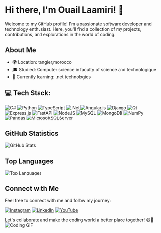 # Hi there, I'm Ouail Laamiri! 👋

Welcome to my GitHub profile! I'm a passionate software developer and technology enthusiast. Here, you'll find a collection of my projects, contributions, and explorations in the world of coding.

## About Me

- 🌍 Location: tangier,morocco
- 🎓 Studied: Computer science in faculty of science and technologique 
- 🌱 Currently learning: .net technologies

## 💻 Tech Stack:
![C#](https://img.shields.io/badge/c%23-%23239120.svg?style=for-the-badge&logo=c-sharp&logoColor=white) ![Python](https://img.shields.io/badge/python-3670A0?style=for-the-badge&logo=python&logoColor=ffdd54) ![TypeScript](https://img.shields.io/badge/typescript-%23007ACC.svg?style=for-the-badge&logo=typescript&logoColor=white) ![.Net](https://img.shields.io/badge/.NET-5C2D91?style=for-the-badge&logo=.net&logoColor=white) ![Angular.js](https://img.shields.io/badge/angular.js-%23E23237.svg?style=for-the-badge&logo=angularjs&logoColor=white) ![Django](https://img.shields.io/badge/django-%23092E20.svg?style=for-the-badge&logo=django&logoColor=white) ![Qt](https://img.shields.io/badge/Qt-%23217346.svg?style=for-the-badge&logo=Qt&logoColor=white) ![Express.js](https://img.shields.io/badge/express.js-%23404d59.svg?style=for-the-badge&logo=express&logoColor=%2361DAFB) ![FastAPI](https://img.shields.io/badge/FastAPI-005571?style=for-the-badge&logo=fastapi) ![NodeJS](https://img.shields.io/badge/node.js-6DA55F?style=for-the-badge&logo=node.js&logoColor=white) ![MySQL](https://img.shields.io/badge/mysql-%2300f.svg?style=for-the-badge&logo=mysql&logoColor=white) ![MongoDB](https://img.shields.io/badge/MongoDB-%234ea94b.svg?style=for-the-badge&logo=mongodb&logoColor=white) ![NumPy](https://img.shields.io/badge/numpy-%23013243.svg?style=for-the-badge&logo=numpy&logoColor=white) ![Pandas](https://img.shields.io/badge/pandas-%23150458.svg?style=for-the-badge&logo=pandas&logoColor=white) ![MicrosoftSQLServer](https://img.shields.io/badge/Microsoft%20SQL%20Sever-CC2927?style=for-the-badge&logo=microsoft%20sql%20server&logoColor=white)

## GitHub Statistics

![GitHub Stats](https://github-readme-stats.vercel.app/api?username=LaamiriOuail&show_icons=true&count_private=true&theme=dark)

## Top Languages

![Top Languages](https://github-readme-stats.vercel.app/api/top-langs/?username=LaamiriOuail&layout=compact&theme=dark)

## Connect with Me

Feel free to connect with me and follow my journey:

[![Instagram](https://img.shields.io/badge/Instagram-%23E4405F.svg?logo=Instagram&logoColor=white)](https://www.instagram.com/ouail_laamiri/)
[![LinkedIn](https://img.shields.io/badge/LinkedIn-%230077B5.svg?logo=linkedin&logoColor=white)](https://www.linkedin.com/in/ouaillaamiri/)
[![YouTube](https://img.shields.io/badge/YouTube-%23FF0000.svg?logo=YouTube&logoColor=white)](https://www.youtube.com/@ouaillaamiri5712)

  
Let's collaborate and make the coding world a better place together! 😄🚀
![Coding GIF](https://example.com/coding.gif)
